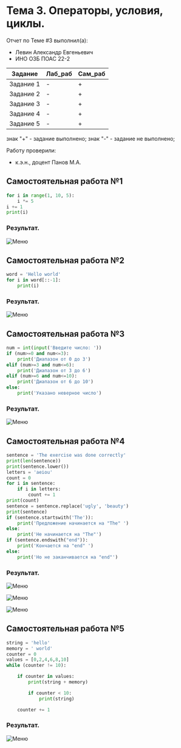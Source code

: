 # Тема 3. Операторы, условия, циклы.
Отчет по Теме #3 выполнил(а):
- Левин Александр Евгеньевич
- ИНО ОЗБ ПОАС 22-2

| Задание | Лаб_раб | Сам_раб |
| ------ | ------ | ------ |
| Задание 1 | - | + |
| Задание 2 | - | + |
| Задание 3 | - | + |
| Задание 4 | - | + |
| Задание 5 | - | + |

знак "+" - задание выполнено; знак "-" - задание не выполнено;

Работу проверили:
- к.э.н., доцент Панов М.А.

## Самостоятельная работа №1

```python
for i in range(1, 10, 5):
    i *= 5
i += 1
print(i)
```
### Результат.
![Меню](https://github.com/Neoglobin/main/blob/%D0%A2%D0%B5%D0%BC%D0%B0_3/pic/Sam3_1.png)

## Самостоятельная работа №2

```python
word = 'Hello world'
for i in word[::-1]:
    print(i)
```
### Результат.
![Меню](https://github.com/Neoglobin/main/blob/%D0%A2%D0%B5%D0%BC%D0%B0_3/pic/Sam3_2.png)

## Самостоятельная работа №3

```python
num = int(input('Введите число: '))
if (num>=0 and num<=3):
    print('Диапазон от 0 до 3')
elif (num>=3 and num<=6):
    print('Диапазон от 3 до 6')
elif (num>=6 and num<=10):
    print('Диапазон от 6 до 10')
else:
    print('Указано неверное число')
```
### Результат.
![Меню](https://github.com/Neoglobin/main/blob/%D0%A2%D0%B5%D0%BC%D0%B0_3/pic/Sam3_3.png)

## Самостоятельная работа №4

```python 
sentence = 'The exercise was done correctly'
print(len(sentence))
print(sentence.lower())
letters = 'aeiou'
count = 0
for i in sentence:
    if i in letters:
        count += 1
print(count)
sentence = sentence.replace('ugly', 'beauty')
print(sentence)
if (sentence.startswith('The')):
    print('Предложение начинается на "The" ')
else:
    print('Не начинается на "The"')
if (sentence.endswith("end")):
    print('Кончается на "end" ')
else:
    print('Но не заканчивается на "end"')
```
### Результат.
![Меню](https://github.com/Neoglobin/main/blob/%D0%A2%D0%B5%D0%BC%D0%B0_3/pic/Sam3_4.1.png)

![Меню](https://github.com/Neoglobin/main/blob/%D0%A2%D0%B5%D0%BC%D0%B0_3/pic/Sam3_4.2.png)

![Меню](https://github.com/Neoglobin/main/blob/%D0%A2%D0%B5%D0%BC%D0%B0_3/pic/Sam3_4.3.png)


## Самостоятельная работа №5

```python 
string = 'hello'
memory = ' world'
counter = 0
values = [0,2,4,6,8,10]
while (counter != 10):

    if counter in values:
        print(string + memory)

        if counter < 10:
            print(string)

    counter += 1
```
### Результат.
![Меню](https://github.com/Neoglobin/main/blob/%D0%A2%D0%B5%D0%BC%D0%B0_3/pic/Sam3_5.png)
